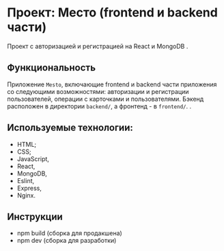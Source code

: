 # Проект: Место (frontend и backend части)
Проект с авторизацией и регистрацией на React и MongoDB . 

## Функциональность
Приложение `Mesto`, включающие frontend и backend части приложения со следующими возможностями: авторизации и регистрации пользователей, операции с карточками и пользователями. Бэкенд расположен в директории `backend/`, а фронтенд - в `frontend/`. . 

## Используемые технологии:
- HTML;
- CSS;
- JavaScript,
- React, 
- MongoDB,
- Eslint,
- Express, 
- Nginx.

## Инструкции
- npm build (сборка для продакшена)
- npm dev (сборка для разработки)
